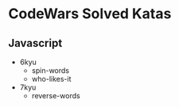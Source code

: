 # CodeWars Solved Katas

## Javascript
* 6kyu
  - spin-words
  - who-likes-it
* 7kyu
  - reverse-words
  
